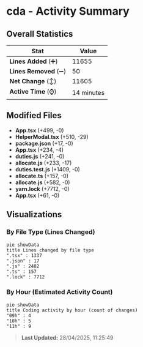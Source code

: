 # cda - Activity Summary 

## Overall Statistics

| Stat                   | Value                                                             |
| ---------------------- | ----------------------------------------------------------------- |
| **Lines Added** (➕)   | 11655                                          |
| **Lines Removed** (➖) | 50                                        |
| **Net Change** (↕)    | 11605                |
| **Active Time** (⌚)   | 14 minutes |


## Modified Files
- **App.tsx** (+499, -0)
- **HelperModal.tsx** (+510, -29)
- **package.json** (+17, -0)
- **App.tsx** (+234, -4)
- **duties.js** (+241, -0)
- **allocate.js** (+233, -17)
- **duties.test.js** (+1409, -0)
- **allocate.ts** (+157, -0)
- **allocate.js** (+582, -0)
- **yarn.lock** (+7712, -0)
- **App.tsx** (+61, -0)

## Visualizations

### By File Type (Lines Changed)

```mermaid
pie showData
title Lines changed by file type
".tsx" : 1337
".json" : 17
".js" : 2482
".ts" : 157
".lock" : 7712
```

### By Hour (Estimated Activity Count)

```mermaid
pie showData
title Coding activity by hour (count of changes)
"09h" : 4
"10h" : 5
"11h" : 9
```


> **Last Updated:** 28/04/2025, 11:25:49